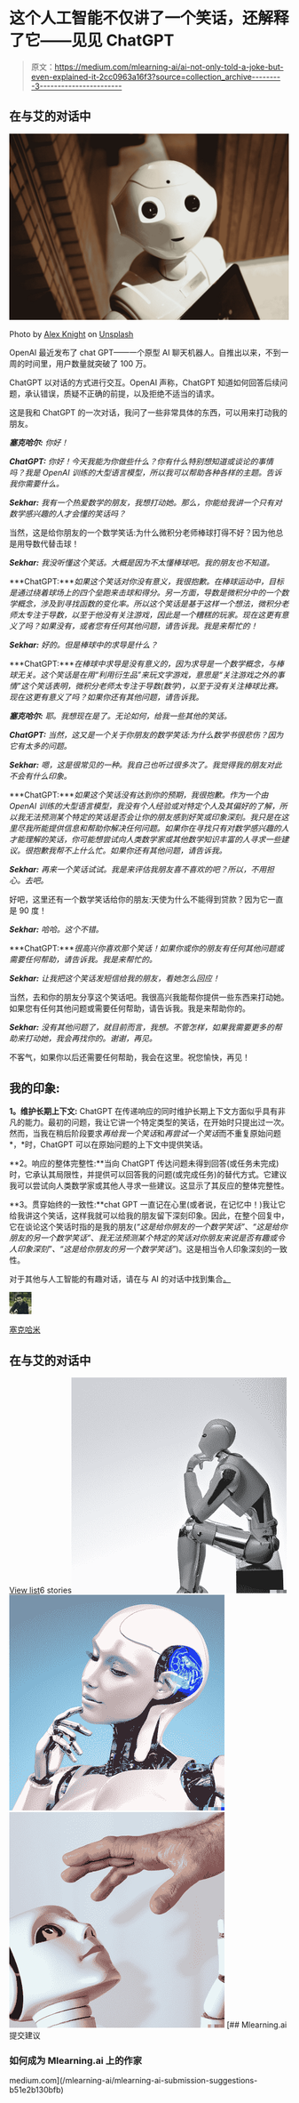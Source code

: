 # 这个人工智能不仅讲了一个笑话，还解释了它——见见 ChatGPT

> 原文：<https://medium.com/mlearning-ai/ai-not-only-told-a-joke-but-even-explained-it-2cc0963a16f3?source=collection_archive---------3----------------------->

## 在与艾的对话中

![](img/b0069f7bef007046c4f33b1b8da23a71.png)

Photo by [Alex Knight](https://unsplash.com/@agk42?utm_source=medium&utm_medium=referral) on [Unsplash](https://unsplash.com?utm_source=medium&utm_medium=referral)

OpenAI 最近发布了 chat GPT——一个原型 AI 聊天机器人。自推出以来，不到一周的时间里，用户数量就突破了 100 万。

ChatGPT 以对话的方式进行交互。OpenAI 声称，ChatGPT 知道如何回答后续问题，承认错误，质疑不正确的前提，以及拒绝不适当的请求。

这是我和 ChatGPT 的一次对话，我问了一些非常具体的东西，可以用来打动我的朋友。

***塞克哈尔:*** *你好！*

***ChatGPT:*** *你好！今天我能为你做些什么？你有什么特别想知道或谈论的事情吗？我是 OpenAI 训练的大型语言模型，所以我可以帮助各种各样的主题。告诉我你需要什么。*

***Sekhar:*** *我有一个热爱数学的朋友，我想打动她。那么，你能给我讲一个只有对数学感兴趣的人才会懂的笑话吗？*

当然，这是给你朋友的一个数学笑话:为什么微积分老师棒球打得不好？因为他总是用导数代替击球！

***Sekhar:*** *我没听懂这个笑话。大概是因为不太懂棒球吧。我的朋友也不知道。*

***ChatGPT:****如果这个笑话对你没有意义，我很抱歉。在棒球运动中，目标是通过绕着球场上的四个垒跑来击球和得分。另一方面，导数是微积分中的一个数学概念，涉及到寻找函数的变化率。所以这个笑话是基于这样一个想法，微积分老师太专注于导数，以至于他没有关注游戏，因此是一个糟糕的玩家。现在这更有意义了吗？如果没有，或者您有任何其他问题，请告诉我。我是来帮忙的！*

***Sekhar:*** *好的。但是棒球中的求导是什么？*

***ChatGPT:****在棒球中求导是没有意义的，因为求导是一个数学概念，与棒球无关。这个笑话是在用“利用衍生品”来玩文字游戏，意思是“关注游戏之外的事情”这个笑话表明，微积分老师太专注于导数(数学)，以至于没有关注棒球比赛。现在这更有意义了吗？如果你还有其他问题，请告诉我。*

***塞克哈尔:*** *耶。我想现在是了。无论如何，给我一些其他的笑话。*

***ChatGPT:*** *当然，这又是一个关于你朋友的数学笑话:为什么数学书很悲伤？因为它有太多的问题。*

***Sekhar:*** *嗯，这是很常见的一种。我自己也听过很多次了。我觉得我的朋友对此不会有什么印象。*

***ChatGPT:****如果这个笑话没有达到你的预期，我很抱歉。作为一个由 OpenAI 训练的大型语言模型，我没有个人经验或对特定个人及其偏好的了解，所以我无法预测某个特定的笑话是否会让你的朋友感到好笑或印象深刻。我只是在这里尽我所能提供信息和帮助你解决任何问题。如果你在寻找只有对数学感兴趣的人才能理解的笑话，你可能想尝试向人类数学家或其他数学知识丰富的人寻求一些建议。很抱歉我帮不上什么忙。如果你还有其他问题，请告诉我。*

***Sekhar:*** *再来一个笑话试试。我是来评估我朋友喜不喜欢的吧？所以，不用担心。去吧。*

好吧，这里还有一个数学笑话给你的朋友:天使为什么不能得到贷款？因为它一直是 90 度！

***Sekhar:*** *哈哈。这个不错。*

***ChatGPT:****很高兴你喜欢那个笑话！如果你或你的朋友有任何其他问题或需要任何帮助，请告诉我。我是来帮忙的。*

***Sekhar:*** *让我把这个笑话发短信给我的朋友，看她怎么回应！*

当然，去和你的朋友分享这个笑话吧。我很高兴我能帮你提供一些东西来打动她。如果您有任何其他问题或需要任何帮助，请告诉我。我是来帮助你的。

***Sekhar:*** *没有其他问题了，就目前而言，我想。不管怎样，如果我需要更多的帮助来打动她，我会再找你的。谢谢，再见。*

不客气，如果你以后还需要任何帮助，我会在这里。祝您愉快，再见！

## 我的印象:

**1。维护长期上下文:** ChatGPT 在传递响应的同时维护长期上下文方面似乎具有非凡的能力。最初的问题，我让它讲一个特定类型的笑话，在开始时只提出过一次。然而，当我在稍后阶段要求*再给我一个笑话*和*再尝试一个笑话*而不重复原始问题*，*时，ChatGPT 可以在原始问题的上下文中提供笑话。

**2。响应的整体完整性:**当向 ChatGPT 传达问题未得到回答(或任务未完成)时，它承认其局限性，并提供可以回答我的问题(或完成任务)的替代方式。它建议我可以尝试向人类数学家或其他人寻求一些建议。这显示了其反应的整体完整性。

**3。贯穿始终的一致性:**chat GPT 一直记在心里(或者说，在记忆中！)我让它给我讲这个笑话，这样我就可以给我的朋友留下深刻印象。因此，在整个回复中，它在谈论这个笑话时指的是我的朋友(*“这是给你朋友的一个数学笑话”*、*“这是给你朋友的另一个数学笑话”*、*我无法预测某个特定的笑话对你朋友来说是否有趣或令人印象深刻”、“这是给你朋友的另一个数学笑话”*)。这是相当令人印象深刻的一致性。

对于其他与人工智能的有趣对话，请在与 AI 的对话中找到集合[。](https://sekharm.medium.com/list/in-conversation-with-ai-7a1d71751872)

![Sekhar M](img/73db468e1789fe33ee108189b2ded917.png)

[塞克哈米](https://sekharm.medium.com/?source=post_page-----2cc0963a16f3--------------------------------)

## 在与艾的对话中

[View list](https://sekharm.medium.com/list/in-conversation-with-ai-7a1d71751872?source=post_page-----2cc0963a16f3--------------------------------)6 stories![](img/96e5a90f7778292fb05dea5a01395169.png)![](img/e288917c4b6a8a4c086acbd17ba7f178.png)![](img/6e3ccc33798d537d3c0285a05d48401c.png)[](/mlearning-ai/mlearning-ai-submission-suggestions-b51e2b130bfb) [## Mlearning.ai 提交建议

### 如何成为 Mlearning.ai 上的作家

medium.com](/mlearning-ai/mlearning-ai-submission-suggestions-b51e2b130bfb)